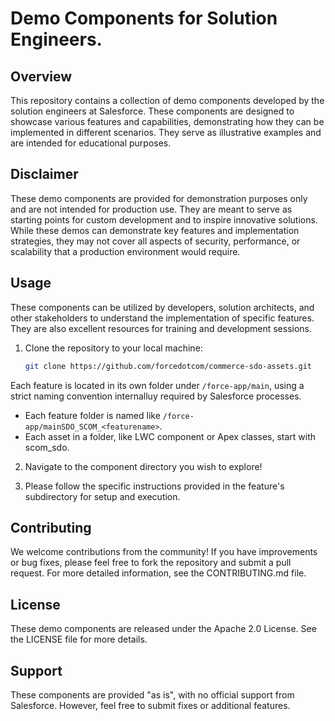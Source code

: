 # Demo Components for Solution Engineers.  

## Overview  

This repository contains a collection of demo components developed by the solution engineers at Salesforce. These components are designed to showcase various features and capabilities, demonstrating how they can be implemented in different scenarios. They serve as illustrative examples and are intended for educational purposes.  


## Disclaimer  

These demo components are provided for demonstration purposes only and are not intended for production use. They are meant to serve as starting points for custom development and to inspire innovative solutions. While these demos can demonstrate key features and implementation strategies, they may not cover all aspects of security, performance, or scalability that a production environment would require.  


## Usage  

These components can be utilized by developers, solution architects, and other stakeholders to understand the implementation of specific features. They are also excellent resources for training and development sessions.  

1. Clone the repository to your local machine:
   ```bash
   git clone https://github.com/forcedotcom/commerce-sdo-assets.git
   ```  
  Each feature is located in its own folder under `/force-app/main`, using a strict naming convention internalluy required by Salesforce processes.   
  - Each feature folder is named like `/force-app/mainSDO_SCOM_<featurename>`.  
  - Each asset in a folder, like LWC component or Apex classes, start with scom_sdo.  

2. Navigate to the component directory you wish to explore!  

3. Please follow the specific instructions provided in the feature's subdirectory for setup and execution.  


## Contributing  

We welcome contributions from the community! If you have improvements or bug fixes, please feel free to fork the repository and submit a pull request. For more detailed information, see the CONTRIBUTING.md file.  


## License
These demo components are released under the Apache 2.0 License. See the LICENSE file for more details.  


## Support  

These components are provided "as is", with no official support from Salesforce. However, feel free to submit fixes or additional features.  
